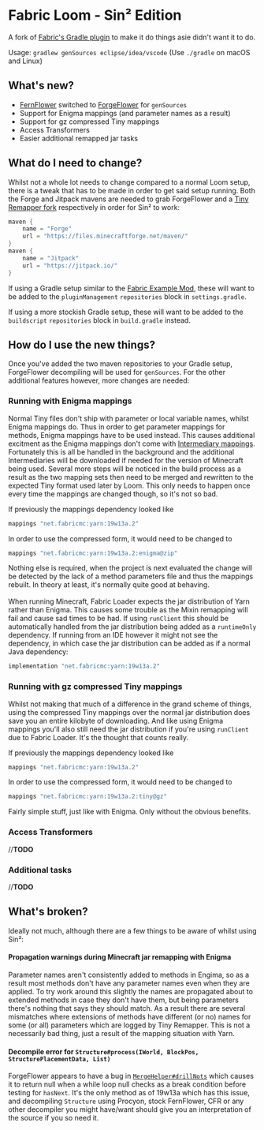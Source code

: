 # Fabric Loom - Sin² Edition
A fork of [Fabric's Gradle plugin](https://github.com/FabricMC/fabric-loom/tree/dev/0.2) to make it do things asie didn't want it to do.

Usage: `gradlew genSources eclipse/idea/vscode`
(Use `./gradle` on macOS and Linux)


## What's new?
* [FernFlower](https://github.com/FabricMC/intellij-fernflower) switched to [ForgeFlower](https://github.com/MinecraftForge/ForgeFlower) for `genSources`
* Support for Enigma mappings (and parameter names as a result)
* Support for gz compressed Tiny mappings
* Access Transformers
* Easier additional remapped jar tasks


## What do I need to change?
Whilst not a whole lot needs to change compared to a normal Loom setup, there is a tweak that has to be made in order to get said setup running. Both the Forge and Jitpack mavens are needed to grab ForgeFlower and a [Tiny Remapper fork](https://github.com/Chocohead/tiny-remapper) respectively in order for Sin² to work:
```groovy
maven {
	name = "Forge"
	url = "https://files.minecraftforge.net/maven/"
}
maven { 
	name = "Jitpack"
	url = "https://jitpack.io/"
}
```
If using a Gradle setup similar to the [Fabric Example Mod](https://github.com/FabricMC/fabric-example-mod), these will want to be added to the `pluginManagement` `repositories` block in `settings.gradle`.

If using a more stockish Gradle setup, these will want to be added to the `buildscript` `repositories` block in `build.gradle` instead.



## How do I use the new things?
Once you've added the two maven repositories to your Gradle setup, ForgeFlower decompiling will be used for `genSources`. For the other additional features however, more changes are needed:

### Running with Enigma mappings
Normal Tiny files don't ship with parameter or local variable names, whilst Enigma mappings do. Thus in order to get parameter mappings for methods, Enigma mappings have to be used instead. This causes additional excitment as the Enigma mappings don't come with [Intermediary mappings](https://github.com/FabricMC/intermediary). Fortunately this is all be handled in the background and the additional Intermediaries will be downloaded if needed for the version of Minecraft being used. Several more steps will be noticed in the build process as a result as the two mapping sets then need to be merged and rewritten to the expected Tiny format used later by Loom. This only needs to happen once every time the mappings are changed though, so it's not so bad.

If previously the mappings dependency looked like
```groovy
mappings "net.fabricmc:yarn:19w13a.2"
```
In order to use the compressed form, it would need to be changed to
```groovy
mappings "net.fabricmc:yarn:19w13a.2:enigma@zip"
```
Nothing else is required, when the project is next evaluated the change will be detected by the lack of a method parameters file and thus the mappings rebuilt. In theory at least, it's normally quite good at behaving.  
<br />
When running Minecraft, Fabric Loader expects the jar distribution of Yarn rather than Enigma. This causes some trouble as the Mixin remapping will fail and cause sad times to be had. If using `runClient` this should be automatically handled from the jar distribution being added as a `runtimeOnly` dependency. If running from an IDE however it might not see the dependency, in which case the jar distribution can be added as if a normal Java dependency:
```groovy
implementation "net.fabricmc:yarn:19w13a.2"
```

### Running with gz compressed Tiny mappings
Whilst not making that much of a difference in the grand scheme of things, using the compressed Tiny mappings over the normal jar distribution does save you an entire kilobyte of downloading. And like using Enigma mappings you'll also still need the jar distribution if you're using `runClient` due to Fabric Loader. It's the thought that counts really.

If previously the mappings dependency looked like
```groovy
mappings "net.fabricmc:yarn:19w13a.2"
```
In order to use the compressed form, it would need to be changed to
```groovy
mappings "net.fabricmc:yarn:19w13a.2:tiny@gz"
```
Fairly simple stuff, just like with Enigma. Only without the obvious benefits.


### Access Transformers
//**TODO**


### Additional tasks
//**TODO**



## What's broken?
Ideally not much, although there are a few things to be aware of whilst using Sin²:

#### Propagation warnings during Minecraft jar remapping with Enigma
Parameter names aren't consistently added to methods in Engima, so as a result most methods don't have any parameter names even when they are applied. To try work around this slightly the names are propagated about to extended methods in case they don't have them, but being parameters there's nothing that says they should match. As a result there are several mismatches where extensions of methods have different (or no) names for some (or all) parameters which are logged by Tiny Remapper. This is not a necessarily bad thing, just a result of the mapping situation with Yarn.

#### Decompile error for `Structure#process(IWorld, BlockPos, StructurePlacementData, List)`
ForgeFlower appears to have a bug in [`MergeHelper#drillNots`](https://github.com/MinecraftForge/ForgeFlower/blob/master/FernFlower-Patches/0009-LVT-Fixes-and-Support-for-Enhanced-For-loop-detectio.patch#L1341-L1360) which causes it to return null when a while loop null checks as a break condition before testing for `hasNext`. It's the only method as of 19w13a which has this issue, and decompiling `Structure` using Procyon, stock FernFlower, CFR or any other decompiler you might have/want should give you an interpretation of the source if you so need it.
